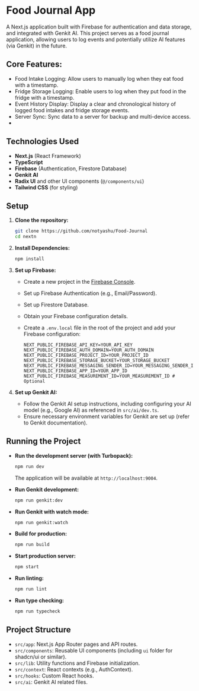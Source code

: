 # Food Journal App

A Next.js application built with Firebase for authentication and data storage, and integrated with Genkit AI. This project serves as a food journal application, allowing users to log events and potentially utilize AI features (via Genkit) in the future.

## Core Features:

- Food Intake Logging: Allow users to manually log when they eat food with a timestamp.
- Fridge Storage Logging: Enable users to log when they put food in the fridge with a timestamp.
- Event History Display: Display a clear and chronological history of logged food intakes and fridge storage events.
- Server Sync: Sync data to a server for backup and multi-device access.
- 
## Technologies Used

*   **Next.js** (React Framework)
*   **TypeScript**
*   **Firebase** (Authentication, Firestore Database)
*   **Genkit AI**
*   **Radix UI** and other UI components (`@/components/ui`)
*   **Tailwind CSS** (for styling)

## Setup

1.  **Clone the repository:**

    ```bash
    git clone https://github.com/notyashu/Food-Journal
    cd nextn
    ```

2.  **Install Dependencies:**

    ```bash
    npm install
    ```

3.  **Set up Firebase:**

    *   Create a new project in the [Firebase Console](https://console.firebase.google.com/).
    *   Set up Firebase Authentication (e.g., Email/Password).
    *   Set up Firestore Database.
    *   Obtain your Firebase configuration details.
    *   Create a `.env.local` file in the root of the project and add your Firebase configuration:

        ```env
        NEXT_PUBLIC_FIREBASE_API_KEY=YOUR_API_KEY
        NEXT_PUBLIC_FIREBASE_AUTH_DOMAIN=YOUR_AUTH_DOMAIN
        NEXT_PUBLIC_FIREBASE_PROJECT_ID=YOUR_PROJECT_ID
        NEXT_PUBLIC_FIREBASE_STORAGE_BUCKET=YOUR_STORAGE_BUCKET
        NEXT_PUBLIC_FIREBASE_MESSAGING_SENDER_ID=YOUR_MESSAGING_SENDER_ID
        NEXT_PUBLIC_FIREBASE_APP_ID=YOUR_APP_ID
        NEXT_PUBLIC_FIREBASE_MEASUREMENT_ID=YOUR_MEASUREMENT_ID # Optional
        ```

4.  **Set up Genkit AI:**

    *   Follow the Genkit AI setup instructions, including configuring your AI model (e.g., Google AI) as referenced in `src/ai/dev.ts`.
    *   Ensure necessary environment variables for Genkit are set up (refer to Genkit documentation).

## Running the Project

*   **Run the development server (with Turbopack):**

    ```bash
    npm run dev
    ```

    The application will be available at `http://localhost:9004`.

*   **Run Genkit development:**

    ```bash
    npm run genkit:dev
    ```

*   **Run Genkit with watch mode:**

    ```bash
    npm run genkit:watch
    ```

*   **Build for production:**

    ```bash
    npm run build
    ```

*   **Start production server:**

    ```bash
    npm start
    ```

*   **Run linting:**

    ```bash
    npm run lint
    ```

*   **Run type checking:**

    ```bash
    npm run typecheck
    ```

## Project Structure

*   `src/app`: Next.js App Router pages and API routes.
*   `src/components`: Reusable UI components (including `ui` folder for shadcn/ui or similar).
*   `src/lib`: Utility functions and Firebase initialization.
*   `src/context`: React contexts (e.g., AuthContext).
*   `src/hooks`: Custom React hooks.
*   `src/ai`: Genkit AI related files.

